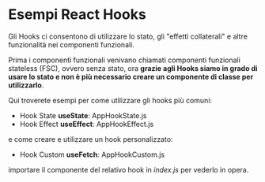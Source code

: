 # Esempi React Hooks

Gli Hooks ci consentono di utilizzare lo stato, gli "effetti collaterali" e altre funzionalità nei componenti funzionali. 

Prima i componenti funzionali venivano chiamati componenti funzionali stateless (FSC), ovvero senza stato, 
ora **grazie agli Hooks siamo in grado di usare lo stato e non è più necessario creare un componente di classe per utilizzarlo**.

Qui troverete esempi per come utilizzare gli hooks più comuni: 
- Hook State **useState**: AppHookState.js
- Hook Effect **useEffect**: AppHookEffect.js

e come creare e utilizzare un hook personalizzato:
- Hook Custom **useFetch**: AppHookCustom.js

importare il componente del relativo hook in *index.js* per vederlo in opera.
